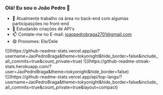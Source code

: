 ### Olá! Eu sou o João Pedro 👋

- 🔭 Atualmente trabalho na área no back-end com algumas participasções no front-end
- 🌱 Estudando criações de API's
- 📫 Contate-me no E-mail: joaopedrobraga2701@gmail.com
- 😄 Pronomes: Ele/Dele


<div style="display: inline_block">
  ![](https://github-readme-stats.vercel.app/api?username=JaoPedroBraga&theme=tokyonight&hide_border=false&include_all_commits=true&count_private=true)
  ![](https://github-readme-streak-stats.herokuapp.com/?user=JaoPedroBraga&theme=tokyonight&hide_border=false)
</div>  
![](https://github-readme-stats.vercel.app/api/top-langs/?username=JaoPedroBraga&theme=tokyonight&hide_border=false&include_all_commits=true&count_private=true&layout=compact)


